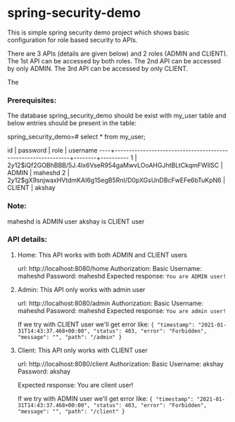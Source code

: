# spring-security-demo

This is simple spring security demo project which shows basic configuration for role based security to APIs.

There are 3 APIs (details are given below) and 2 roles (ADMIN and CLIENT).
The 1st API can be accessed by both roles.
The 2nd API can be accessed by only ADMIN.
The 3rd API can be accessed by only CLIENT.

The

### Prerequisites:

The database spring_security_demo should be exist with my_user table and below entries should be present in the table:

spring_security_demo=# select * from my_user;

 id |                           password                           |  role  | username 
----+--------------------------------------------------------------+--------+----------
  1 | $2y$12$iQf2GOBhBBB/5J.4lx6VseR954gaMwvLOoAHGJhtBLtCkqmFWIlSC | ADMIN  | maheshd
  2 | $2y$12$gX9snjwaxHVtdmKAI6g1SegB5RnI/D0pXGsUnDBcFwEFe6bTuKpN6 | CLIENT | akshay


### Note: 
maheshd is ADMIN user
akshay is CLIENT user


### API details:

1. Home:
	This API works with both ADMIN and CLIENT users

   url: http://localhost:8080/home
   Authorization: Basic
		Username: maheshd
		Password: maheshd
   Expected response: `You are ADMIN user!`


2. Admin:
	This API only works with admin user

   url: http://localhost:8080/admin
   Authorization: Basic
		Username: maheshd
		Password: maheshd
   Expected response: `You are admin user!`

   If we try with CLIENT user we'll get error like:
	`{
	    "timestamp": "2021-01-31T14:43:37.468+00:00",
	    "status": 403,
	    "error": "Forbidden",
	    "message": "",
	    "path": "/admin"
	}`


3. Client:
	This API only works with CLIENT user

   url: http://localhost:8080/client
   Authorization: Basic
		Username: akshay
		Password: akshay

   Expected response: You are client user!

   If we try with ADMIN user we'll get error like:
	`{
	    "timestamp": "2021-01-31T14:43:37.468+00:00",
	    "status": 403,
	    "error": "Forbidden",
	    "message": "",
	    "path": "/client"
	}`

